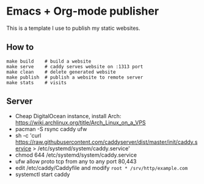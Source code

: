 # Emacs + Org-mode publisher

This is a template I use to publish my static websites.

## How to

```
make build    # build a website
make serve    # caddy serves website on :1313 port
make clean    # delete generated website
make publish  # publish a website to remote server
make stats    # visits
```

## Server

- Cheap DigitalOcean instance, install Arch: https://wiki.archlinux.org/title/Arch_Linux_on_a_VPS
- pacman -S rsync caddy ufw
- sh -c 'curl https://raw.githubusercontent.com/caddyserver/dist/master/init/caddy.service > /etc/systemd/system/caddy.service'
- chmod 644 /etc/systemd/system/caddy.service
- ufw allow proto tcp from any to any port 80,443
- edit /etc/caddy/Caddyfile and modify `root * /srv/http/example.com`
- systemctl start caddy
